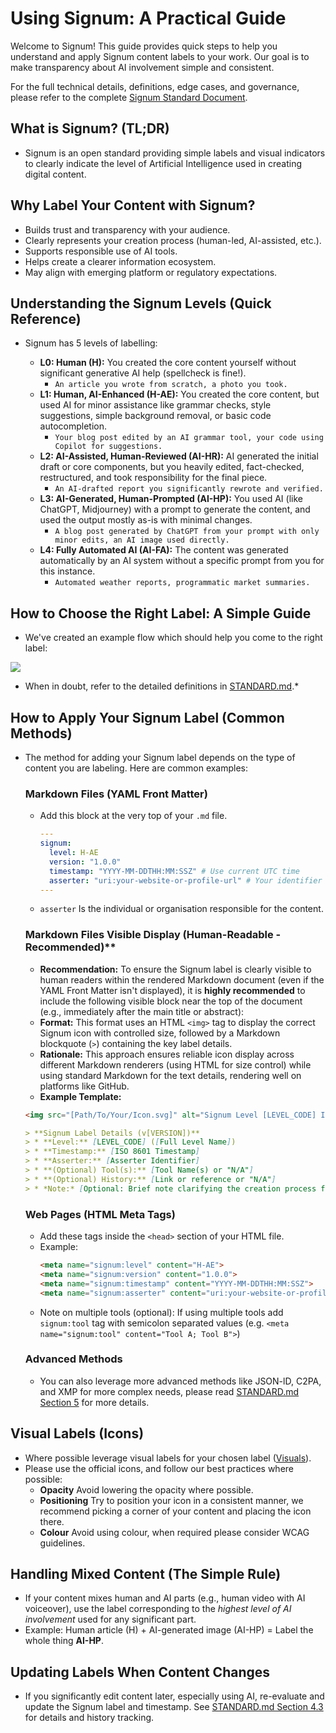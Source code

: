 # Using Signum: A Practical Guide

Welcome to Signum! This guide provides quick steps to help you understand and apply Signum content labels to your work. Our goal is to make transparency about AI involvement simple and consistent.

For the full technical details, definitions, edge cases, and governance, please refer to the complete [Signum Standard Document](STANDARD.md).

## What is Signum? (TL;DR)
* Signum is an open standard providing simple labels and visual indicators to clearly indicate the level of Artificial Intelligence used in creating digital content.

## Why Label Your Content with Signum?
* Builds trust and transparency with your audience.
* Clearly represents your creation process (human-led, AI-assisted, etc.).
* Supports responsible use of AI tools.
* Helps create a clearer information ecosystem.
* May align with emerging platform or regulatory expectations.

## Understanding the Signum Levels (Quick Reference)
* Signum has 5 levels of labelling:

    * **L0: Human (H):** You created the core content yourself without significant generative AI help (spellcheck is fine!). 
        * `An article you wrote from scratch, a photo you took.`
    * **L1: Human, AI-Enhanced (H-AE):** You created the core content, but used AI for minor assistance like grammar checks, style suggestions, simple background removal, or basic code autocompletion. 
        * `Your blog post edited by an AI grammar tool, your code using Copilot for suggestions.`
    * **L2: AI-Assisted, Human-Reviewed (AI-HR):** AI generated the initial draft or core components, but you heavily edited, fact-checked, restructured, and took responsibility for the final piece. 
        * `An AI-drafted report you significantly rewrote and verified.`
    * **L3: AI-Generated, Human-Prompted (AI-HP):** You used AI (like ChatGPT, Midjourney) with a prompt to generate the content, and used the output mostly as-is with minimal changes. 
        * `A blog post generated by ChatGPT from your prompt with only minor edits, an AI image used directly.`
    * **L4: Fully Automated AI (AI-FA):** The content was generated automatically by an AI system without a specific prompt from you for this instance. 
        * `Automated weather reports, programmatic market summaries.`

## How to Choose the Right Label: A Simple Guide

* We've created an example flow which should help you come to the right label:

[![](https://mermaid.ink/img/pako:eNplk-1umzAYRm_FclWpjSCBAEnDpk5ekjaV2q1tulXb0h8OvASrxkbG9GMo9z4T0hY0kJAt_D7n-KvCkYwBh3ijaJ6iu9lKIPOQo6WmSh8j2z5FN271o4AYnYMgF2hZrgtNhWZPwF9RIhWaSgXmIzQI_WX7qUm4cU0t-iZ3CZfkT693SdfA0aLXQ5_XanCKFmVGxUNn-C8oGuKwMqRbyQFdK5ZRxQzqigkDI0XBan4ESIomoxG4l-rxgz5sx11-_cDbZN41sBC5sOcirSPjh0793v7Gq5ZsI1jCIjPvPfMWnhg8D-Yx04OflLOYamaEZGLi0PdS52VrLbyOzfTdxpAXt-86ptfMDmKrodgNpeXltb38asYURNoszrWSWW4Ka3q9J3cpK9Ayh6i2_n9z_I7QrCN03RYyew6KtozeQA-dqLd9nreTzsh70lnJjSQptcxoY1nX1wmHh2ipXzkTm513wgTliNcRBTq6n5JzRIjxz3LOzOJbSAA1h4CQ4wYfcVoUM0iawgadMM7Dg8SpX6vQSj5CeOB53r5tP7NYp6Gbv1iR5FI1_xKzRPYzsE2qw7XkMbbMlWAxDhPKC7BwBiqjdR9XNXmFdQoZrHBomjFVjyu8EltTlFPxW8oMh1qVpkzJcpO-dcrcnBKYMWou28cIEDGoqSyFxuHEn-wicFjhFxwOnWHfPwlGY3cyGTtjx7PwKw7tIOiPxoEX-I7jTZzRMNha-O8O6vYd92TsnQRO4AaOP_aD7T8XWC34?type=png)](https://mermaid.live/edit#pako:eNplk-1umzAYRm_FclWpjSCBAEnDpk5ekjaV2q1tulXb0h8OvASrxkbG9GMo9z4T0hY0kJAt_D7n-KvCkYwBh3ijaJ6iu9lKIPOQo6WmSh8j2z5FN271o4AYnYMgF2hZrgtNhWZPwF9RIhWaSgXmIzQI_WX7qUm4cU0t-iZ3CZfkT693SdfA0aLXQ5_XanCKFmVGxUNn-C8oGuKwMqRbyQFdK5ZRxQzqigkDI0XBan4ESIomoxG4l-rxgz5sx11-_cDbZN41sBC5sOcirSPjh0793v7Gq5ZsI1jCIjPvPfMWnhg8D-Yx04OflLOYamaEZGLi0PdS52VrLbyOzfTdxpAXt-86ptfMDmKrodgNpeXltb38asYURNoszrWSWW4Ka3q9J3cpK9Ayh6i2_n9z_I7QrCN03RYyew6KtozeQA-dqLd9nreTzsh70lnJjSQptcxoY1nX1wmHh2ipXzkTm513wgTliNcRBTq6n5JzRIjxz3LOzOJbSAA1h4CQ4wYfcVoUM0iawgadMM7Dg8SpX6vQSj5CeOB53r5tP7NYp6Gbv1iR5FI1_xKzRPYzsE2qw7XkMbbMlWAxDhPKC7BwBiqjdR9XNXmFdQoZrHBomjFVjyu8EltTlFPxW8oMh1qVpkzJcpO-dcrcnBKYMWou28cIEDGoqSyFxuHEn-wicFjhFxwOnWHfPwlGY3cyGTtjx7PwKw7tIOiPxoEX-I7jTZzRMNha-O8O6vYd92TsnQRO4AaOP_aD7T8XWC34)

* When in doubt, refer to the detailed definitions in [STANDARD.md](STANDARD.md#3-signum-label-categories).*

## How to Apply Your Signum Label (Common Methods)
* The method for adding your Signum label depends on the type of content you are labeling. Here are common examples:

    ### Markdown Files (YAML Front Matter)
    * Add this block at the very top of your `.md` file.
        ```yaml
        ---
        signum:
          level: H-AE
          version: "1.0.0"
          timestamp: "YYYY-MM-DDTHH:MM:SSZ" # Use current UTC time
          asserter: "uri:your-website-or-profile-url" # Your identifier
        ---
        ```
    * `asserter` Is the individual or organisation responsible for the content.

    ### Markdown Files  Visible Display (Human-Readable - Recommended)**
     * **Recommendation:** To ensure the Signum label is clearly visible to human readers within the rendered Markdown document (even if the YAML Front Matter isn't displayed), it is **highly recommended** to include the following visible block near the top of the document (e.g., immediately after the main title or abstract):
    * **Format:** This format uses an HTML `<img>` tag to display the correct Signum icon with controlled size, followed by a Markdown blockquote (`>`) containing the key label details.
    * **Rationale:** This approach ensures reliable icon display across different Markdown renderers (using HTML for size control) while using standard Markdown for the text details, rendering well on platforms like GitHub.
    * **Example Template:**

    ```markdown
    <img src="[Path/To/Your/Icon.svg]" alt="Signum Level [LEVEL_CODE] Icon" title="Signum: [Full Level Name] (Level [LEVEL_CODE])" width="32" height="32" style="margin-bottom: 0.5em;"> 

    > **Signum Label Details (v[VERSION])**
    > * **Level:** [LEVEL_CODE] ([Full Level Name])
    > * **Timestamp:** [ISO 8601 Timestamp] 
    > * **Asserter:** [Asserter Identifier]
    > * **(Optional) Tool(s):** [Tool Name(s) or "N/A"]
    > * **(Optional) History:** [Link or reference or "N/A"]
    > * *Note:* [Optional: Brief note clarifying the creation process for this specific content]
    ```

    ### Web Pages (HTML Meta Tags)
    * Add these tags inside the `<head>` section of your HTML file.
    * Example:
        ```html
        <meta name="signum:level" content="H-AE">
        <meta name="signum:version" content="1.0.0">
        <meta name="signum:timestamp" content="YYYY-MM-DDTHH:MM:SSZ">
        <meta name="signum:asserter" content="uri:your-website-or-profile-url">
        ```
    * Note on multiple tools (optional): If using multiple tools add `signum:tool` tag with semicolon separated values (e.g. `<meta name="signum:tool" content="Tool A; Tool B">`)

    ### Advanced Methods
    * You can also leverage more advanced methods like JSON-lD, C2PA, and XMP for more complex needs, please read [STANDARD.md Section 5](STANDARD.md#5-technical-specification-metadata-embedding) for more details.

## Visual Labels (Icons)
* Where possible leverage visual labels for your chosen label ([Visuals](./assets/visuals)).
* Please use the official icons, and follow our best practices where possible:
    * **Opacity** Avoid lowering the opacity where possible.
    * **Positioning** Try to position your icon in a consistent manner, we recommend picking a corner of your content and placing the icon there.
    * **Colour** Avoid using colour, when required please consider WCAG guidelines.

## Handling Mixed Content (The Simple Rule)
* If your content mixes human and AI parts (e.g., human video with AI voiceover), use the label corresponding to the *highest level of AI involvement* used for any significant part.
* Example: Human article (H) + AI-generated image (AI-HP) = Label the whole thing **AI-HP**.

## Updating Labels When Content Changes
* If you significantly edit content later, especially using AI, re-evaluate and update the Signum label and timestamp. See [STANDARD.md Section 4.3](STANDARD.md#43-labeling-modified-content) for details and history tracking.

